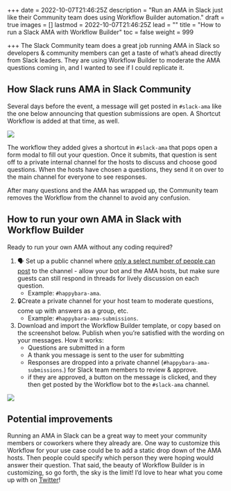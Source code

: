 +++
date = 2022-10-07T21:46:25Z
description = "Run an AMA in Slack just like their Community team does using Workflow Builder automation."
draft = true
images = []
lastmod = 2022-10-07T21:46:25Z
lead = ""
title = "How to run a Slack AMA with Workflow Builder"
toc = false
weight = 999

+++
The Slack Community team does a great job running AMA in Slack so developers & community members can get a taste of what’s ahead directly from Slack leaders. They are using Workflow Builder to moderate the AMA questions coming in, and I wanted to see if I could replicate it.

## How Slack runs AMA in Slack Community

Several days before the event, a message will get posted in `#slack-ama` like the one below announcing that question submissions are open. A Shortcut Workflow is added at that time, as well.

![](/images/slack-community-ama-post.png)

The workflow they added gives a shortcut in `#slack-ama` that pops open a form modal to fill out your question. Once it submits, that question is sent off to a private internal channel for the hosts to discuss and choose good questions. When the hosts have chosen a questions, they send it on over to the main channel for everyone to see responses.

After many questions and the AMA has wrapped up, the Community team removes the Workflow from the channel to avoid any confusion.

## How to run your own AMA in Slack with Workflow Builder

Ready to run your own AMA without any coding required?

1. 🗣 Set up a public channel where [only a select number of people can post](https://slack.com/help/articles/360004635551-Manage-channel-posting-permissions-) to the channel - allow your bot and the AMA hosts, but make sure guests can still respond in threads for lively discussion on each question.
   * Example: `#happybara-ama`.
2. 🔒Create a private channel for your host team to moderate questions, come up with answers as a group, etc.
   * Example: `#happybara-ama-submissions`.
3. Download and import the Workflow Builder template, or copy based on the screenshot below. Publish when you’re satisfied with the wording on your messages. How it works:
   * Questions are submitted in a form
   * A thank you message is sent to the user for submitting
   * Responses are dropped into a private channel (`#happybara-ama-submissions`.) for Slack team members to review & approve.
   * if they are approved, a button on the message is clicked, and they then get posted by the Workflow bot to the `#slack-ama` channel.

![](/images/slack-workflow-ama-template.png)

## Potential improvements

Running an AMA in Slack can be a great way to meet your community members or coworkers where they already are. One way to customize this Workflow for your use case could be to add a static drop down of the AMA hosts. Then people could specify which person they were hoping would answer their question. That said, the beauty of Workflow Builder is in customizing, so go forth, the sky is the limit! I’d love to hear what you come up with on [Twitter](https://twitter.com/maybekq)!